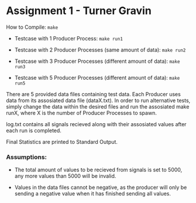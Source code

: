 # Assignment 1 - Turner Gravin

How to Compile: `make`

* Testcase with 1 Producer Process: `make run1`

* Testcase with 2 Producer Processes (same amount of data): `make run2`

* Testcase with 3 Producer Processes (different amount of data): `make run3`

* Testcase with 5 Producer Processes (different amount of data): `make run5`

There are 5 provided data files containing test data. Each Producer uses data from its assosiated data file (dataX.txt). In order to run alternative tests, simply change the data within the desired files and run the assosiated make runX, where X is the number of Producer Processes to spawn.

log.txt contains all signals recieved along with their assosiated values after each run is completed.

Final Statistics are printed to Standard Output.

### Assumptions:

* The total amount of values to be recieved from signals is set to 5000, any more values than 5000 will be invalid.

* Values in the data files cannot be negative, as the producer will only be sending a negative value when it has finished sending all values.




